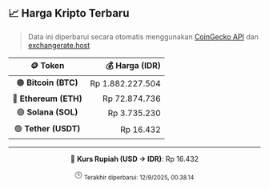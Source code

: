 

<!-- HARGA_KRIPTO -->
## 📈 Harga Kripto Terbaru

> Data ini diperbarui secara otomatis menggunakan [CoinGecko API](https://www.coingecko.com/) dan [exchangerate.host](https://exchangerate.host/)

<div align="center">

| 🪙 Token | 💰 Harga (IDR) |
|:------:|---------------:|
| 🟠 **Bitcoin (BTC)**   | Rp 1.882.227.504 |
| 🔵 **Ethereum (ETH)**  | Rp 72.874.736 |
| 🟣 **Solana (SOL)**    | Rp 3.735.230 |
| 🟢 **Tether (USDT)**   | Rp 16.432 |

---

💱 **Kurs Rupiah (USD → IDR)**: Rp 16.432

🕒 <sub>Terakhir diperbarui: 12/9/2025, 00.38.14</sub>

</div>
<!-- /HARGA_KRIPTO -->